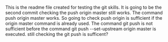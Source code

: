 This is the readme file created for testing the git skills.
It is going to be the second commit checking the push origin master still works.
The command push origin master works. So going to check push origin is sufficient if the origin master command is already used.
The command git push is not sufficient before the command git push --set-upstream origin master is executed. still checking the git push is sufficent?
